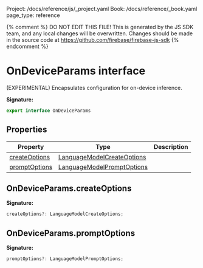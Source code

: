 Project: /docs/reference/js/_project.yaml
Book: /docs/reference/_book.yaml
page_type: reference

{% comment %}
DO NOT EDIT THIS FILE!
This is generated by the JS SDK team, and any local changes will be
overwritten. Changes should be made in the source code at
https://github.com/firebase/firebase-js-sdk
{% endcomment %}

# OnDeviceParams interface
(EXPERIMENTAL) Encapsulates configuration for on-device inference.

<b>Signature:</b>

```typescript
export interface OnDeviceParams 
```

## Properties

|  Property | Type | Description |
|  --- | --- | --- |
|  [createOptions](./ai.ondeviceparams.md#ondeviceparamscreateoptions) | [LanguageModelCreateOptions](./ai.languagemodelcreateoptions.md#languagemodelcreateoptions_interface) |  |
|  [promptOptions](./ai.ondeviceparams.md#ondeviceparamspromptoptions) | [LanguageModelPromptOptions](./ai.languagemodelpromptoptions.md#languagemodelpromptoptions_interface) |  |

## OnDeviceParams.createOptions

<b>Signature:</b>

```typescript
createOptions?: LanguageModelCreateOptions;
```

## OnDeviceParams.promptOptions

<b>Signature:</b>

```typescript
promptOptions?: LanguageModelPromptOptions;
```
